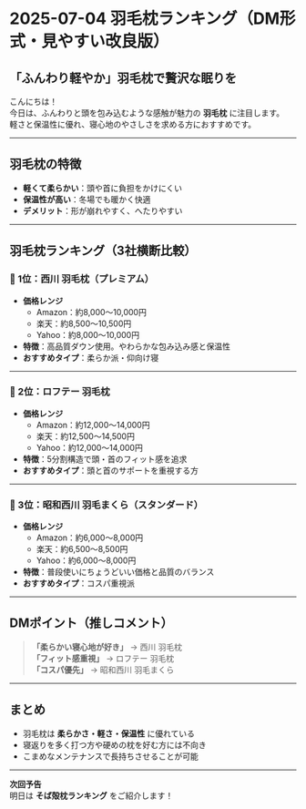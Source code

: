# 2025-07-04 羽毛枕ランキング（DM形式・見やすい改良版）

## 「ふんわり軽やか」羽毛枕で贅沢な眠りを

こんにちは！  
今日は、ふんわりと頭を包み込むような感触が魅力の **羽毛枕** に注目します。  
軽さと保温性に優れ、寝心地のやさしさを求める方におすすめです。

---

## 羽毛枕の特徴
- **軽くて柔らかい**：頭や首に負担をかけにくい
- **保温性が高い**：冬場でも暖かく快適
- **デメリット**：形が崩れやすく、へたりやすい

---

## 羽毛枕ランキング（3社横断比較）

### 🥇 1位：西川 羽毛枕（プレミアム）
- **価格レンジ**  
  - Amazon：約8,000〜10,000円  
  - 楽天：約8,500〜10,500円  
  - Yahoo：約8,000〜10,000円
- **特徴**：高品質ダウン使用。やわらかな包み込み感と保温性
- **おすすめタイプ**：柔らか派・仰向け寝

---

### 🥈 2位：ロフテー 羽毛枕
- **価格レンジ**  
  - Amazon：約12,000〜14,000円  
  - 楽天：約12,500〜14,500円  
  - Yahoo：約12,000〜14,000円
- **特徴**：5分割構造で頭・首のフィット感を追求
- **おすすめタイプ**：頭と首のサポートを重視する方

---

### 🥉 3位：昭和西川 羽毛まくら（スタンダード）
- **価格レンジ**  
  - Amazon：約6,000〜8,000円  
  - 楽天：約6,500〜8,500円  
  - Yahoo：約6,000〜8,000円
- **特徴**：普段使いにちょうどいい価格と品質のバランス
- **おすすめタイプ**：コスパ重視派

---

## DMポイント（推しコメント）
> **「柔らかい寝心地が好き」** → 西川 羽毛枕  
> **「フィット感重視」** → ロフテー 羽毛枕  
> **「コスパ優先」** → 昭和西川 羽毛まくら

---

## まとめ
- 羽毛枕は **柔らかさ・軽さ・保温性** に優れている
- 寝返りを多く打つ方や硬めの枕を好む方には不向き
- こまめなメンテナンスで長持ちさせることが可能

---

**次回予告**  
明日は **そば殻枕ランキング** をご紹介します！
